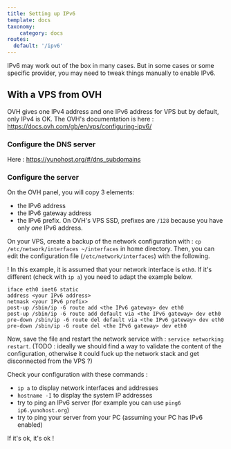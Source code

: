```yaml
---
title: Setting up IPv6
template: docs
taxonomy:
    category: docs
routes:
  default: '/ipv6'
---
```


IPv6 may work out of the box in many cases. But in some cases or some specific provider, you may need to tweak things manually to enable IPv6.

## With a VPS from OVH

OVH gives one IPv4 address and one IPv6 address for VPS but by default, only IPv4 is OK.
The OVH's documentation is here : <https://docs.ovh.com/gb/en/vps/configuring-ipv6/>

### Configure the DNS server

Here : <https://yunohost.org/#/dns_subdomains>

### Configure the server

On the OVH panel, you will copy 3 elements:

- the IPv6 address
- the IPv6 gateway address
- the IPv6 prefix. On OVH's VPS SSD, prefixes are `/128` because you have only *one* IPv6 address.

On your VPS, create a backup of the network configuration with : `cp /etc/network/interfaces ~/interfaces` in home directory.
Then, you can edit the configuration file (`/etc/network/interfaces`) with the following.

! In this example, it is assumed that your network interface is `eth0`. If it's different (check with `ip a`) you need to adapt the example below.

```text
iface eth0 inet6 static
address <your IPv6 address>
netmask <your IPv6 prefix>
post-up /sbin/ip -6 route add <the IPv6 gateway> dev eth0
post-up /sbin/ip -6 route add default via <the IPv6 gateway> dev eth0
pre-down /sbin/ip -6 route del default via <the IPv6 gateway> dev eth0
pre-down /sbin/ip -6 route del <the IPv6 gateway> dev eth0
```

Now, save the file and restart the network service with : `service networking restart`. (TODO : ideally we should find a way to validate the content of the configuration, otherwise it could fuck up the network stack and get disconnected from the VPS ?)

Check your configuration with these commands :

- `ip a` to display network interfaces and addresses
- `hostname -I` to display the system IP addresses
- try to ping an IPv6 server (for example you can use `ping6 ip6.yunohost.org`)
- try to ping your server from your PC (assuming your PC has IPv6 enabled)

If it's ok, it's ok !
